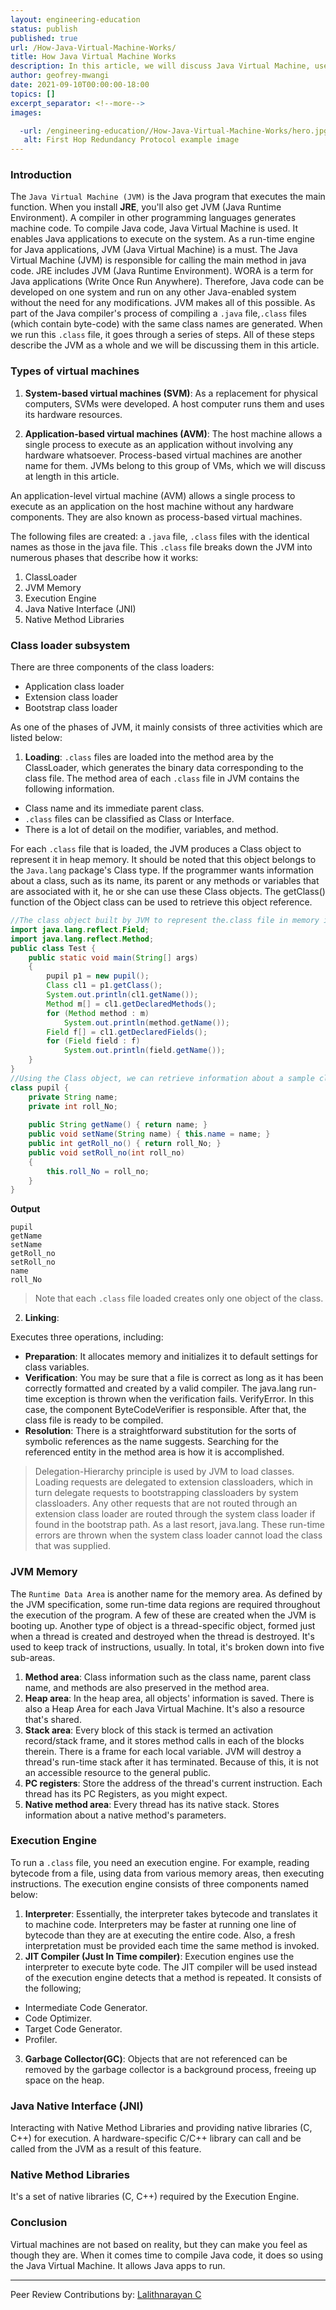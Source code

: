 ```yaml
---
layout: engineering-education
status: publish
published: true
url: /How-Java-Virtual-Machine-Works/
title: How Java Virtual Machine Works
description: In this article, we will discuss Java Virtual Machine, used to compile Java code. We will understand the various types of virtual machines and discuss them in detail.
author: geofrey-mwangi
date: 2021-09-10T00:00:00-18:00
topics: []
excerpt_separator: <!--more-->
images:

  -url: /engineering-education//How-Java-Virtual-Machine-Works/hero.jpg
   alt: First Hop Redundancy Protocol example image
---
```


### Introduction

The `Java Virtual Machine (JVM)` is the Java program that executes the main function. When you install **JRE**, you'll also get JVM (Java Runtime Environment). A compiler in other programming languages generates machine code. To compile Java code, Java Virtual Machine is used. It enables Java applications to execute on the system.
As a run-time engine for Java applications, JVM (Java Virtual Machine) is a must. The Java Virtual Machine (JVM) is responsible for calling the main method in java code. JRE includes JVM (Java Runtime Environment). WORA is a term for Java applications (Write Once Run Anywhere). Therefore, Java code can be developed on one system and run on any other Java-enabled system without the need for any modifications. JVM makes all of this possible. As part of the Java compiler's process of compiling a `.java` file,`.class` files (which contain byte-code) with the same class names are generated. When we run this `.class` file, it goes through a series of steps. All of these steps describe the JVM as a whole and we will be discussing them in this article.

### Types of virtual machines

1. **System-based virtual machines (SVM)**: As a replacement for physical computers, SVMs were developed. A host computer runs them and uses its hardware resources.

2. **Application-based virtual machines (AVM)**: The host machine allows a single process to execute as an application without involving any hardware whatsoever. Process-based virtual machines are another name for them. JVMs belong to this group of VMs, which we will discuss at length in this article.

An application-level virtual machine (AVM) allows a single process to execute as an application on the host machine without any hardware components. They are also known as process-based virtual machines. 

The following files are created: a `.java` file, `.class` files with the identical names as those in the java file. This `.class` file breaks down the JVM into numerous phases that describe how it works:

1. ClassLoader
2. JVM Memory 
3. Execution Engine 
4. Java Native Interface (JNI)
5. Native Method Libraries

### Class loader subsystem

There are three components of the class loaders:
- Application class loader
- Extension class loader
- Bootstrap class loader

As one of the phases of JVM, it mainly consists of three activities which are listed below:

1. **Loading**: `.class` files are loaded into the method area by the ClassLoader, which generates the binary data corresponding to the class file. The method area of each `.class` file in JVM contains the following information.

- Class name and its immediate parent class.
- `.class` files can be classified as Class or Interface.
- There is a lot of detail on the modifier, variables, and method.

For each `.class` file that is loaded, the JVM produces a Class object to represent it in heap memory. It should be noted that this object belongs to the `Java.lang` package's Class type. If the programmer wants information about a class, such as its name, its parent or any methods or variables that are associated with it, he or she can use these Class objects. The getClass() function of the Object class can be used to retrieve this object reference.

```java
//The class object built by JVM to represent the.class file in memory is demonstrated in this Java application
import java.lang.reflect.Field;
import java.lang.reflect.Method;
public class Test {
    public static void main(String[] args)
    {
        pupil p1 = new pupil();
        Class cl1 = p1.getClass();
        System.out.println(cl1.getName());
        Method m[] = cl1.getDeclaredMethods();
        for (Method method : m)
            System.out.println(method.getName());
        Field f[] = cl1.getDeclaredFields();
        for (Field field : f)
            System.out.println(field.getName());
    }
}
//Using the Class object, we can retrieve information about a sample class.
class pupil {
    private String name;
    private int roll_No;
  
    public String getName() { return name; }
    public void setName(String name) { this.name = name; }
    public int getRoll_no() { return roll_No; }
    public void setRoll_no(int roll_no)
    {
        this.roll_No = roll_no;
    }
}
```
**Output**
```
pupil
getName
setName
getRoll_no
setRoll_no
name
roll_No
```
> Note that each `.class` file loaded creates only one object of the class.

2. **Linking**:

Executes three operations, including:

- **Preparation**: It allocates memory and initializes it to default settings for class variables.
- **Verification**: You may be sure that a file is correct as long as it has been correctly formatted and created by a valid compiler. The java.lang run-time exception is thrown when the verification fails. VerifyError. In this case, the component ByteCodeVerifier is responsible. After that, the class file is ready to be compiled.
- **Resolution**: There is a straightforward substitution for the sorts of symbolic references as the name suggests. Searching for the referenced entity in the method area is how it is accomplished.

> Delegation-Hierarchy principle is used by JVM to load classes. Loading requests are delegated to extension classloaders, which in turn delegate requests to bootstrapping classloaders by system classloaders. Any other requests that are not routed through an extension class loader are routed through the system class loader if found in the bootstrap path. As a last resort, java.lang. These run-time errors are thrown when the system class loader cannot load the class that was supplied.

### JVM Memory 

The `Runtime Data Area` is another name for the memory area. As defined by the JVM specification, some run-time data regions are required throughout the execution of the program. A few of these are created when the JVM is booting up. Another type of object is a thread-specific object, formed just when a thread is created and destroyed when the thread is destroyed. It's used to keep track of instructions, usually. In total, it's broken down into five sub-areas.

1. **Method area**: Class information such as the class name, parent class name, and methods are also preserved in the method area.
2. **Heap area**: In the heap area, all objects' information is saved. There is also a Heap Area for each Java Virtual Machine. It's also a resource that's shared.
3. **Stack area**: Every block of this stack is termed an activation record/stack frame, and it stores method calls in each of the blocks therein. There is a frame for each local variable. JVM will destroy a thread's run-time stack after it has terminated. Because of this, it is not an accessible resource to the general public.
4. **PC registers**: Store the address of the thread's current instruction. Each thread has its PC Registers, as you might expect.
5. **Native method area**: Every thread has its native stack. Stores information about a native method's parameters.

### Execution Engine

To run a `.class` file, you need an execution engine. For example, reading bytecode from a file, using data from various memory areas, then executing instructions. The execution engine consists of three components named below:

1. **Interpreter**: Essentially, the interpreter takes bytecode and translates it to machine code. Interpreters may be faster at running one line of bytecode than they are at executing the entire code. Also, a fresh interpretation must be provided each time the same method is invoked.
2. **JIT Compiler (Just In Time compiler)**: Execution engines use the interpreter to execute byte code. The JIT compiler will be used instead of the execution engine detects that a method is repeated. It consists of the following;
-  Intermediate Code Generator.
- Code Optimizer.
- Target Code Generator.
- Profiler.
3. **Garbage Collector(GC)**: Objects that are not referenced can be removed by the garbage collector is a background process, freeing up space on the heap.

### Java Native Interface (JNI)
Interacting with Native Method Libraries and providing native libraries (C, C++) for execution. A hardware-specific C/C++ library can call and be called from the JVM as a result of this feature.

### Native Method Libraries
It's a set of native libraries (C, C++) required by the Execution Engine.

### Conclusion
Virtual machines are not based on reality, but they can make you feel as though they are.  When it comes time to compile Java code, it does so using the Java Virtual Machine. It allows Java apps to run.

---
Peer Review Contributions by: [Lalithnarayan C](/engineering-education/authors/lalithnarayan-c/)

